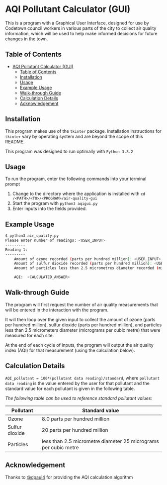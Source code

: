 # AQI Pollutant Calculator (GUI)

This is a program with a Graphical User Interface, designed for use by Codetown council workers in various parts of the city to collect air quality information, which will be used to help make informed decisions for future changes in the town.

## Table of Contents

- [AQI Pollutant Calculator (GUI)](#aqi-pollutant-calculator-gui)
  - [Table of Contents](#table-of-contents)
  - [Installation](#installation)
  - [Usage](#usage)
  - [Example Usage](#example-usage)
  - [Walk-through Guide](#walk-through-guide)
  - [Calculation Details](#calculation-details)
  - [Acknowledgement](#acknowledgement)

## Installation

This program makes use of the `tkinter` package. Installation instructions for `tkinter` vary by operating system and are beyond the scope of this README. 

This program was designed to run optimally with `Python 3.8.2`

## Usage

To run the program, enter the following commands into your terminal prompt

1. Change to the directory where the application is installed with `cd /<PATH>/<TO>/<PROGRAM>/air-quality-gui`
2. Start the program with `python3 aqigui.py` 
3. Enter inputs into the fields provided. 

## Example Usage

```bash
$ python3 air_quality.py
Please enter number of readings: <USER_INPUT>
---------
Reading 1:
---------
    Amount of ozone recorded (parts per hundred million): <USER_INPUT>
    Amount of sulfur dioxide recorded (parts per hundred million): <USER_INPUT>
    Amount of particles less than 2.5 micrometres diameter recorded (micrograms per cubic metre): <USER_INPUT>

    AQI:  <CALCULATED_ANSWER>
```

## Walk-through Guide

The program will first request the number of air quality measurements that will be entered in the interaction with the program.

It will then loop over the given input to collect the amount of ozone (parts per hundred million), sulfur dioxide (parts per hundred million), and particles less than 2.5 micrometers diameter (micrograms per cubic metre) that were measured for each site.

At the end of each cycle of inputs, the program will output the air quality index (AQI) for that measurement (using the calculation below).

## Calculation Details

`AQI_pollutant = 100*(pollutant data reading)/standard`, where `pollutant data reading` is the value entered by the user for that pollutant and the standard value for each pollutant is given in the following table.

_The following table can be used to reference standard pollutant values:_

| Pollutant      | Standard value                                                  |
| -------------- | --------------------------------------------------------------- |
| Ozone          | 8.0 parts per hundred million                                   |
| Sulfur dioxide | 20 parts per hundred million                                    |
| Particles      | less than 2.5 micrometre diameter 25 micrograms per cubic metre |

## Acknowledgement

Thanks to [@dpaul4](mailto:dpaul4@une.edu.au) for providing the AQI calculation algorithm
